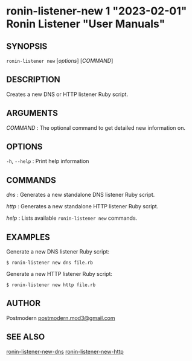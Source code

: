 # ronin-listener-new 1 "2023-02-01" Ronin Listener "User Manuals"

## SYNOPSIS

`ronin-listener new` [*options*] [*COMMAND*]

## DESCRIPTION

Creates a new DNS or HTTP listener Ruby script.

## ARGUMENTS

*COMMAND*
: The optional command to get detailed new information on.

## OPTIONS

`-h`, `--help`
: Print help information

## COMMANDS

*dns*
: Generates a new standalone DNS listener Ruby script.

*http*
: Generates a new standalone HTTP listener Ruby script.

*help*
: Lists available `ronin-listener new` commands.

## EXAMPLES

Generate a new DNS listener Ruby script:

    $ ronin-listener new dns file.rb

Generate a new HTTP listener Ruby script:

    $ ronin-listener new http file.rb

## AUTHOR

Postmodern <postmodern.mod3@gmail.com>

## SEE ALSO

[ronin-listener-new-dns](ronin-listener-new-dns.1.md) [ronin-listener-new-http](ronin-listener-new-http.1.md)
